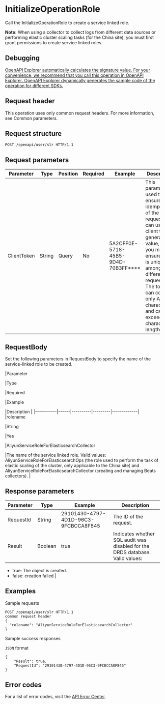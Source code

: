 # InitializeOperationRole

Call the InitializeOperationRole to create a service linked role.

**Note:** When using a collector to collect logs from different data sources or performing elastic cluster scaling tasks \(for the China site\), you must first grant permissions to create service linked roles.

## Debugging

[OpenAPI Explorer automatically calculates the signature value. For your convenience, we recommend that you call this operation in OpenAPI Explorer. OpenAPI Explorer dynamically generates the sample code of the operation for different SDKs.](https://api.aliyun.com/#product=elasticsearch&api=InitializeOperationRole&type=ROA&version=2017-06-13)

## Request header

This operation uses only common request headers. For more information, see Common parameters.

## Request structure

```
POST /openapi/user/slr HTTP/1.1 
```

## Request parameters

|Parameter|Type|Position|Required|Example|Description|
|---------|----|--------|--------|-------|-----------|
|ClientToken|String|Query|No|5A2CFF0E-5718-45B5-9D4D-70B3FF\*\*\*\*|This parameter is used to ensure the idempotence of the request. You can use the client to generate the value, but you must ensure that it is unique among different requests. The token can contain only ASCII characters and cannot exceed 64 characters in length. |

## RequestBody

Set the following parameters in RequestBody to specify the name of the service-linked role to be created.

|Parameter

|Type

|Required

|Example

|Description |
|-----------|------|----------|---------|-------------|
|rolename

|String

|Yes

|AliyunServiceRoleForElasticsearchCollector

|The name of the service linked role. Valid values: AliyunServiceRoleForElasticsearchOps \(the role used to perform the task of elastic scaling of the cluster, only applicable to the China site\) and AliyunServiceRoleForElasticsearchCollector \(creating and managing Beats collectors\). |

## Response parameters

|Parameter|Type|Example|Description|
|---------|----|-------|-----------|
|RequestId|String|29101430-4797-4D1D-96C3-9FCBCCA8F845|The ID of the request. |
|Result|Boolean|true|Indicates whether SQL audit was disabled for the DRDS database. Valid values:

-   true: The object is created.
-   false: creation failed |

## Examples

Sample requests

```
POST /openapi/user/slr HTTP/1.1 
common request header
{
  "rolename": "AliyunServiceRoleForElasticsearchCollector"
} 
```

Sample success responses

`JSON` format

```
{
    "Result": true,
    "RequestId": "29101430-4797-4D1D-96C3-9FCBCCA8F845"
}
```

## Error codes

For a list of error codes, visit the [API Error Center](https://error-center.alibabacloud.com/status/product/elasticsearch).

